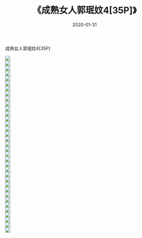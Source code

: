 ﻿---
layout: post
title:  《成熟女人郭珉妏4[35P]》
date:   2020-01-31
img: http://pic.660000.xyz/1:/唯美/2020/成熟女人郭珉妏4[35P]/000.jpg
categories: [美女, 清纯, 唯美]
---

成熟女人郭珉妏4[35P]

  ![](http://pic.660000.xyz/1:/唯美/2020/成熟女人郭珉妏4[35P]/001.jpg) <br> ![](http://pic.660000.xyz/1:/唯美/2020/成熟女人郭珉妏4[35P]/002.jpg) <br> ![](http://pic.660000.xyz/1:/唯美/2020/成熟女人郭珉妏4[35P]/003.jpg) <br> ![](http://pic.660000.xyz/1:/唯美/2020/成熟女人郭珉妏4[35P]/004.jpg) <br> ![](http://pic.660000.xyz/1:/唯美/2020/成熟女人郭珉妏4[35P]/005.jpg) <br> ![](http://pic.660000.xyz/1:/唯美/2020/成熟女人郭珉妏4[35P]/006.jpg) <br> ![](http://pic.660000.xyz/1:/唯美/2020/成熟女人郭珉妏4[35P]/007.jpg) <br> ![](http://pic.660000.xyz/1:/唯美/2020/成熟女人郭珉妏4[35P]/008.jpg) <br> ![](http://pic.660000.xyz/1:/唯美/2020/成熟女人郭珉妏4[35P]/009.jpg) <br> ![](http://pic.660000.xyz/1:/唯美/2020/成熟女人郭珉妏4[35P]/010.jpg) <br> ![](http://pic.660000.xyz/1:/唯美/2020/成熟女人郭珉妏4[35P]/011.jpg) <br> ![](http://pic.660000.xyz/1:/唯美/2020/成熟女人郭珉妏4[35P]/012.jpg) <br> ![](http://pic.660000.xyz/1:/唯美/2020/成熟女人郭珉妏4[35P]/013.jpg) <br> ![](http://pic.660000.xyz/1:/唯美/2020/成熟女人郭珉妏4[35P]/014.jpg) <br> ![](http://pic.660000.xyz/1:/唯美/2020/成熟女人郭珉妏4[35P]/015.jpg) <br> ![](http://pic.660000.xyz/1:/唯美/2020/成熟女人郭珉妏4[35P]/016.jpg) <br> ![](http://pic.660000.xyz/1:/唯美/2020/成熟女人郭珉妏4[35P]/017.jpg) <br> ![](http://pic.660000.xyz/1:/唯美/2020/成熟女人郭珉妏4[35P]/018.jpg) <br> ![](http://pic.660000.xyz/1:/唯美/2020/成熟女人郭珉妏4[35P]/019.jpg) <br> ![](http://pic.660000.xyz/1:/唯美/2020/成熟女人郭珉妏4[35P]/020.jpg) <br> ![](http://pic.660000.xyz/1:/唯美/2020/成熟女人郭珉妏4[35P]/021.jpg) <br> ![](http://pic.660000.xyz/1:/唯美/2020/成熟女人郭珉妏4[35P]/022.jpg) <br> ![](http://pic.660000.xyz/1:/唯美/2020/成熟女人郭珉妏4[35P]/023.jpg) <br> ![](http://pic.660000.xyz/1:/唯美/2020/成熟女人郭珉妏4[35P]/024.jpg) <br> ![](http://pic.660000.xyz/1:/唯美/2020/成熟女人郭珉妏4[35P]/025.jpg) <br> ![](http://pic.660000.xyz/1:/唯美/2020/成熟女人郭珉妏4[35P]/026.jpg) <br> ![](http://pic.660000.xyz/1:/唯美/2020/成熟女人郭珉妏4[35P]/027.jpg) <br> ![](http://pic.660000.xyz/1:/唯美/2020/成熟女人郭珉妏4[35P]/028.jpg) <br> ![](http://pic.660000.xyz/1:/唯美/2020/成熟女人郭珉妏4[35P]/029.jpg) <br> ![](http://pic.660000.xyz/1:/唯美/2020/成熟女人郭珉妏4[35P]/030.jpg) <br> ![](http://pic.660000.xyz/1:/唯美/2020/成熟女人郭珉妏4[35P]/031.jpg) <br> ![](http://pic.660000.xyz/1:/唯美/2020/成熟女人郭珉妏4[35P]/032.jpg) <br> ![](http://pic.660000.xyz/1:/唯美/2020/成熟女人郭珉妏4[35P]/033.jpg) <br> ![](http://pic.660000.xyz/1:/唯美/2020/成熟女人郭珉妏4[35P]/034.jpg) <br> ![](http://pic.660000.xyz/1:/唯美/2020/成熟女人郭珉妏4[35P]/035.jpg) <br>